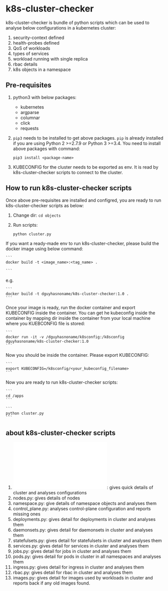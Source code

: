 # k8s-cluster-checker

k8s-cluster-checker is bundle of python scripts which can be used to analyse below configurations in a kubernetes cluster:

1. security-context defined
2. health-probes defined
3. QoS of workloads
4. types of services
5. workload running with single replica
6. rbac details
7. k8s objects in a namespace

## Pre-requisites

1. python3 with below packages:
    - kubernetes
    - argparse
    - columnar
    - click
    - requests
2. `pip3` needs to be installed to get above packages. `pip` is already installed if you are using Python 2 >=2.7.9 or Python 3 >=3.4. You need to install above packages with command: 

    ```
    pip3 install <package-name>
    ```

3. KUBECONFIG for the cluster needs to be exported as env. It is read by k8s-cluster-checker scripts to connect to the cluster.

## How to run k8s-cluster-checker scripts

Once above pre-requisites are installed and configred, you are ready to run k8s-cluster-checker scripts as below:

1. Change dir: `cd objects`
2. Run scripts:

    ```
    python cluster.py
    ```

If you want a ready-made env to run k8s-cluster-checker, please build the docker image using below command:

    ```
    docker build -t <image_name>:<tag_name> .

    ```

e.g.

    ```
    docker build -t dguyhasnoname/k8s-cluster-checker:1.0 .
    ```
Once your image is ready, run the docker container and export KUBECONFIG inside the container. You can get he kubeconfig inside the container by mapping dir inside the container from your local machine where you KUEBCONFIG file is stored:

    ```
    docker run -it -v /dguyhasnoname/k8sconfig:/k8sconfig dguyhasnoname/k8s-cluster-checker:1.0
    ```

Now you should be inside the container. Please export KUBECONFIG:

    ```
    export KUBECONFIG=/k8sconfig/<your_kubeconfig_filename>
    ```

Now you are ready to run k8s-cluster-checker scripts:

    ```
    cd /apps
    ```

    ```
    python cluster.py
    ```

## about k8s-cluster-checker scripts

1. ![cluster.py](objects/cluster.py): gives quick details of cluster and analyses configurations
2. nodes.py: gives details of nodes
3. namespace.py: give details of namespace objects and analyses them
4. control_plane.py: analyses control-plane configuration and reports missing ones
5. deployments.py: gives detail for deployments in cluster and analyses them
6. daemonsets.py: gives detail for daemonsets in cluster and analyses them
7. statefulsets.py: gives detail for statefulsets in cluster and analyses them
8. services.py: gives detail for services in cluster and analyses them
9. jobs.py: gives detail for jobs in cluster and analyses them
10. pods.py: gives detail for pods in cluster in all namespaces and analyses them
11. ingress.py: gives detail for ingress in cluster and analyses them
12. rbac.py: gives detail for rbac in cluster and analyses them
13. images.py: gives detail for images used by workloads in cluster and reports back if any old images found.








